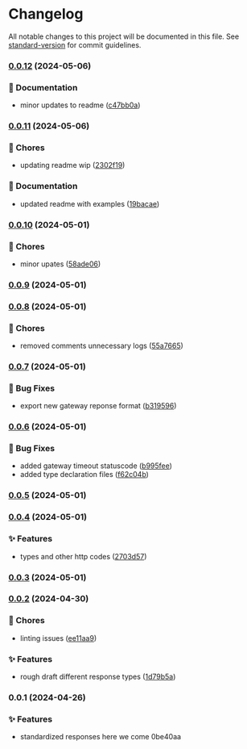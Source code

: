 # Changelog

All notable changes to this project will be documented in this file. See [standard-version](https://github.com/conventional-changelog/standard-version) for commit guidelines.

### [0.0.12](https://github.com/Bankole2000/service-reponse-formatter/compare/v0.0.11...v0.0.12) (2024-05-06)


### 📝 Documentation

* minor updates to readme ([c47bb0a](https://github.com/Bankole2000/service-reponse-formatter/commit/c47bb0ae74bc92056480d74e6141b5233a3cf90d))

### [0.0.11](https://github.com/Bankole2000/service-reponse-formatter/compare/v0.0.10...v0.0.11) (2024-05-06)


### 🚚 Chores

* updating readme wip ([2302f19](https://github.com/Bankole2000/service-reponse-formatter/commit/2302f19ac419df3700c19a61a0c651cf8cde629e))


### 📝 Documentation

* updated readme with examples ([19bacae](https://github.com/Bankole2000/service-reponse-formatter/commit/19bacae1b74b255c6d16cf95a5781f06121d831d))

### [0.0.10](https://github.com/Bankole2000/service-reponse-formatter/compare/v0.0.9...v0.0.10) (2024-05-01)


### 🚚 Chores

* minor upates ([58ade06](https://github.com/Bankole2000/service-reponse-formatter/commit/58ade066ab91bbe7ef40c77fc8370a106e9ff08e))

### [0.0.9](https://github.com/Bankole2000/service-reponse-formatter/compare/v0.0.8...v0.0.9) (2024-05-01)

### [0.0.8](https://github.com/Bankole2000/service-reponse-formatter/compare/v0.0.7...v0.0.8) (2024-05-01)


### 🚚 Chores

* removed comments unnecessary logs ([55a7665](https://github.com/Bankole2000/service-reponse-formatter/commit/55a7665bdcd6f7224d5813357418a4a734100331))

### [0.0.7](https://github.com/Bankole2000/service-reponse-formatter/compare/v0.0.6...v0.0.7) (2024-05-01)


### 🐛 Bug Fixes

* export new gateway reponse format ([b319596](https://github.com/Bankole2000/service-reponse-formatter/commit/b319596f003dfbc63bd5fc1719e7825786ec693b))

### [0.0.6](https://github.com/Bankole2000/service-reponse-formatter/compare/v0.0.5...v0.0.6) (2024-05-01)


### 🐛 Bug Fixes

* added gateway timeout statuscode ([b995fee](https://github.com/Bankole2000/service-reponse-formatter/commit/b995fee6f125981fcc26443183a4eee44bb3f762))
* added type declaration files ([f62c04b](https://github.com/Bankole2000/service-reponse-formatter/commit/f62c04be3ea2bf12161f19c01b89a5f2445a3473))

### [0.0.5](https://github.com/Bankole2000/service-reponse-formatter/compare/v0.0.4...v0.0.5) (2024-05-01)

### [0.0.4](https://github.com/Bankole2000/service-reponse-formatter/compare/v0.0.3...v0.0.4) (2024-05-01)


### ✨ Features

* types and other http codes ([2703d57](https://github.com/Bankole2000/service-reponse-formatter/commit/2703d57797efa056a88eb50aa2c170e7ce14ff7e))

### [0.0.3](https://github.com/Bankole2000/service-reponse-formatter/compare/v0.0.2...v0.0.3) (2024-05-01)

### [0.0.2](https://github.com/Bankole2000/service-reponse-formatter/compare/v0.0.1...v0.0.2) (2024-04-30)


### 🚚 Chores

* linting issues ([ee11aa9](https://github.com/Bankole2000/service-reponse-formatter/commit/ee11aa9ee41262e968d2eceac56d74adf3ea6027))


### ✨ Features

* rough draft different response types ([1d79b5a](https://github.com/Bankole2000/service-reponse-formatter/commit/1d79b5aa7eb2e52c55f40697a22abbe627297b84))

### 0.0.1 (2024-04-26)


### ✨ Features

* standardized responses here we come 0be40aa

